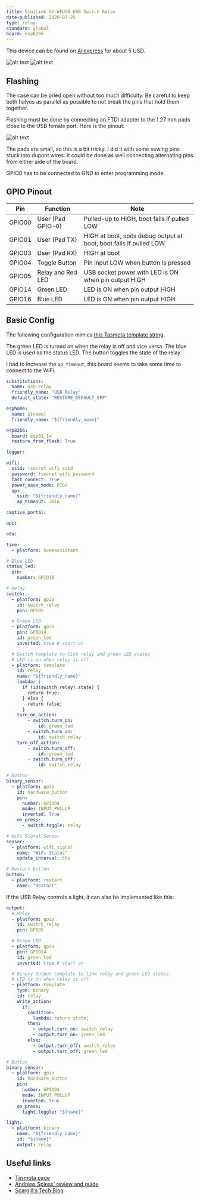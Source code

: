 ```yaml
---
title: Sinilink XY-WFUSB USB Switch Relay
date-published: 2020-07-25
type: relay
standard: global
board: esp8266
---
```


This device can be found on [Aliexpress](https://www.aliexpress.com/wholesale?SearchText=Sinilink+XY-WFUSB)
for about 5 USD.

![alt text](Sinilink.png "Product Image")
![alt text](Sinilink_bare.png "Bare PCB")

## Flashing

The case can be pried open without too much difficulty. Be careful to keep both
halves as parallel as possible to not break the pins that hold them together.

Flashing must be done by connecting an FTDI adapter to the 1.27 mm pads close to the
USB female port. Here is the pinout:

![alt text](wfusb_pinout.jpg "Pinout")

The pads are small, so this is a bit tricky. I did it with some sewing pins stuck
into dupont wires. It could be done as well connecting alternating pins from either
side of the board.

GPIO0 has to be connected to GND to enter programming mode.

## GPIO Pinout

| Pin    | Function             | Note                                                               |
| ------ | -------------------- | ------------------------------------------------------------------ |
| GPIO00 | User (Pad GPIO-0)    | Pulled-up to HIGH, boot fails if pulled LOW                        |
| GPIO01 | User (Pad TX)        | HIGH at boot, spits debug output at boot, boot fails if pulled LOW |
| GPIO03 | User (Pad RX)        | HIGH at boot                                                       |
| GPIO04 | Toggle Button        | Pin input LOW when button is pressed                               |
| GPIO05 | Relay and Red LED    | USB socket power with LED is ON when pin output HIGH               |
| GPIO14 | Green LED            | LED is ON when pin output HIGH                                     |
| GPIO16 | Blue LED             | LED is ON when pin output HIGH                                     |

## Basic Config

The following configuration mimics [this Tasmota template string](https://templates.blakadder.com/sinilink_XY-WFUSB.html).

The green LED is turned on when the relay is off and vice versa. The blue LED
is used as the status LED. The button toggles the state of the relay.

I had to increase the `ap_timeout`, this board seems to take some time to connect to the WiFi.

```yaml
substitutions:
  name: usb-relay
  friendly_name: "USB Relay"
  default_state: "RESTORE_DEFAULT_OFF"

esphome:
  name: ${name}
  friendly_name: "${friendly_name}"

esp8266:
  board: esp01_1m
  restore_from_flash: True

logger:

wifi:
  ssid: !secret wifi_ssid
  password: !secret wifi_password
  fast_connect: True
  power_save_mode: HIGH
  ap:
    ssid: "${friendly_name}"
    ap_timeout: 3min

captive_portal:

api:

ota:

time:
  - platform: homeassistant

# Blue LED
status_led:
  pin:
    number: GPIO16

# Relay
switch:
  - platform: gpio
    id: switch_relay
    pin: GPIO5

  # Green LED
  - platform: gpio
    pin: GPIO14
    id: green_led
    inverted: true # start on

  # Switch template to link relay and green LED states
  # LED is on when relay is off
  - platform: template
    id: relay
    name: "${friendly_name}"
    lambda: |-
      if (id(switch_relay).state) {
        return true;
      } else {
        return false;
      }
    turn_on_action:
        - switch.turn_on:
            id: green_led
        - switch.turn_on:
            id: switch_relay
    turn_off_action:
        - switch.turn_off:
            id: green_led
        - switch.turn_off:
            id: switch_relay

# Button
binary_sensor:
  - platform: gpio
    id: hardware_button
    pin:
      number: GPIO04
      mode: INPUT_PULLUP
      inverted: True
    on_press:
      - switch.toggle: relay

# WiFi Signal Sensor
sensor:
  - platform: wifi_signal
    name: "WiFi Status"
    update_interval: 60s

# Restart button
button:
  - platform: restart
    name: "Restart"
```

If the USB Relay controls a light, it can also be implemented like this:

```yaml
output:
  # Relay
  - platform: gpio
    id: switch_relay
    pin: GPIO5

  # Green LED
  - platform: gpio
    pin: GPIO14
    id: green_led
    inverted: true # start on

  # Binary Output template to link relay and green LED states
  # LED is on when relay is off
  - platform: template
    type: binary
    id: relay
    write_action:
      if:
        condition:
          lambda: return state;
        then:
          - output.turn_on: switch_relay
          - output.turn_on: green_led
        else:
          - output.turn_off: switch_relay
          - output.turn_off: green_led

# Button
binary_sensor:
  - platform: gpio
    id: hardware_button
    pin:
      number: GPIO04
      mode: INPUT_PULLUP
      inverted: True
    on_press:
      light.toggle: "${name}"

light:
  - platform: binary
    name: "${friendly_name}"
    id: "${name}"
    output: relay
```

## Useful links

* [Tasmota page](https://templates.blakadder.com/sinilink_XY-WFUSB.html)
* [Andreas Spiess' review and guide](https://www.youtube.com/watch?v=lrHhn2AVzSA)
* [Scargill's Tech Blog](https://tech.scargill.net/aliexpress-sinilink-wifi-usb-controller/)
